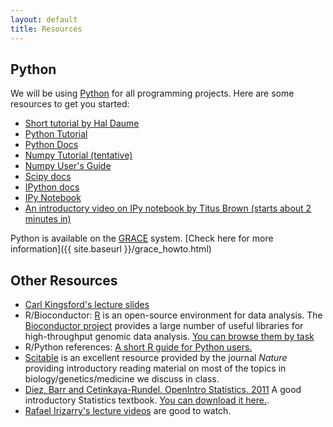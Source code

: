 ```yaml
---
layout: default
title: Resources
---
```


Python
-------

We will be using [Python](http://www.python.org/) for all programming projects. Here are some resources
to get you started:

* [Short tutorial by Hal Daume](http://www.umiacs.umd.edu/~hal/courses/2011F_ML/p0/)  
*	[Python Tutorial](http://docs.python.org/tutorial/)  
*	[Python Docs](http://docs.python.org/index.html)  
*	[Numpy Tutorial (tentative)](http://scipy.org/Tentative_NumPy_Tutorial)  
*	[Numpy User's Guide](http://docs.scipy.org/doc/numpy/user/)  
*	[Scipy docs](http://docs.scipy.org/doc/)  
*	[IPython docs](http://ipython.org/ipython-doc/stable/index.html)  
*   [IPy Notebook](http://ipython.org/ipython-doc/dev/interactive/htmlnotebook.html)  
*	[An introductory video on IPy notebook by Titus Brown (starts about 2 minutes in)](http://www.youtube.com/watch?feature=player_detailpage&v=HaS4NXxL5Qc#t=138s)  

Python is available on the [GRACE](http://www.grace.umd.edu) system.
[Check here for more information]({{ site.baseurl }}/grace_howto.html)

Other Resources
---------

* [Carl Kingsford's lecture slides](http://cbcb.umd.edu/~carlk/bioinfo-lectures/)  
* R/Bioconductor: [R](http://www.r-project.org) is an open-source environment for data analysis. The [Bioconductor project](http://bioconductor.org) provides a
large number of useful libraries for high-throughput genomic data analysis. [You can browse them by task](http://www.bioconductor.org/packages/release/BiocViews.html)
* R/Python references: [A short R guide for Python users.](http://mathesaurus.sourceforge.net/r-numpy.html)
* [Scitable](http://www.nature.com/scitable) is an excellent resource provided by the journal *Nature* providing introductory reading material on most of the topics in biology/genetics/medicine we
discuss in class.
* [Diez, Barr and Cetinkaya-Rundel. OpenIntro Statistics. 2011](http://www.openintro.org/stat/online.php) A good introductory Statistics textbook. [You can download it here.](http://www.openintro.org/stat/downloads.php).
* [Rafael Irizarry's lecture videos](http://www.youtube.com/user/RafalabChannel?feature=watch) are good to watch.

